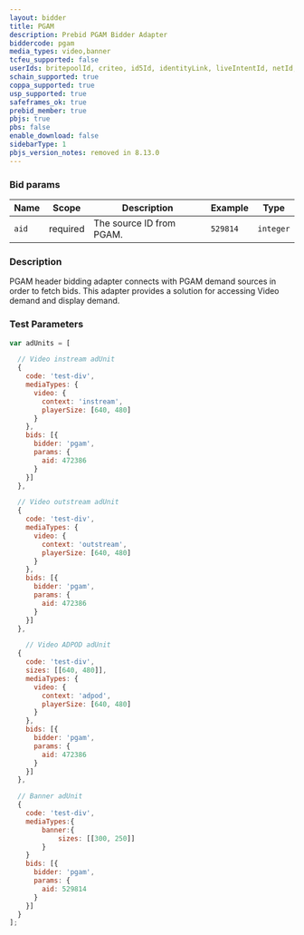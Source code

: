 ```yaml
---
layout: bidder
title: PGAM
description: Prebid PGAM Bidder Adapter
biddercode: pgam
media_types: video,banner
tcfeu_supported: false
userIds: britepoolId, criteo, id5Id, identityLink, liveIntentId, netId, parrableId, pubCommonId, unifiedId
schain_supported: true
coppa_supported: true
usp_supported: true
safeframes_ok: true
prebid_member: true
pbjs: true
pbs: false
enable_download: false
sidebarType: 1
pbjs_version_notes: removed in 8.13.0
---
```


### Bid params


| Name  | Scope    | Description                     | Example  | Type      |
|-------|----------|---------------------------------|----------|-----------|
| `aid` | required | The source ID from PGAM.   | `529814` | `integer` |

### Description

PGAM header bidding adapter connects with PGAM demand sources in order to fetch bids.
This adapter provides a solution for accessing Video demand and display demand.

### Test Parameters

```javascript
var adUnits = [

  // Video instream adUnit
  {
    code: 'test-div',
    mediaTypes: {
      video: {
        context: 'instream',
        playerSize: [640, 480]
      }
    },
    bids: [{
      bidder: 'pgam',
      params: {
        aid: 472386
      }
    }]
  },

  // Video outstream adUnit
  {
    code: 'test-div',
    mediaTypes: {
      video: {
        context: 'outstream',
        playerSize: [640, 480]
      }
    },
    bids: [{
      bidder: 'pgam',
      params: {
        aid: 472386
      }
    }]
  },

    // Video ADPOD adUnit
  {
    code: 'test-div',
    sizes: [[640, 480]],
    mediaTypes: {
      video: {
        context: 'adpod',
        playerSize: [640, 480]            
      }
    },
    bids: [{
      bidder: 'pgam',
      params: {
        aid: 472386
      }
    }]
  },

  // Banner adUnit
  {
    code: 'test-div',
    mediaTypes:{
        banner:{
            sizes: [[300, 250]]
        }
    }
    bids: [{
      bidder: 'pgam',
      params: {
        aid: 529814
      }
    }]
  }
];
```
